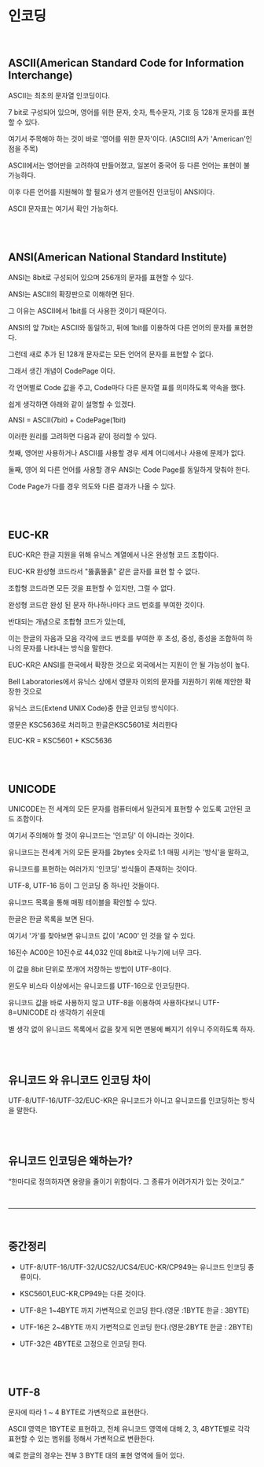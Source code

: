 # 인코딩

<br />

## **ASCII(American Standard Code for Information Interchange)**

ASCII는 최초의 문자열 인코딩이다.

7 bit로 구성되어 있으며, 영어를 위한 문자, 숫자, 특수문자, 기호 등 128개 문자를 표현할 수 있다.

여기서 주목해야 하는 것이 바로 '영어를 위한 문자'이다. (ASCII의 A가 'American'인 점을 주목)

ASCII에서는 영어만을 고려하여 만들어졌고, 일본어 중국어 등 다른 언어는 표현이 불가능하다.

이후 다른 언어를 지원해야 할 필요가 생겨 만들어진 인코딩이 ANSI이다.

ASCII 문자표는 여기서 확인 가능하다.

<br />
<br />

## **ANSI(American National Standard Institute)**

ANSI는 8bit로 구성되어 있으며 256개의 문자를 표현할 수 있다.

ANSI는 ASCII의 확장판으로 이해하면 된다.

그 이유는 ASCII에서 1bit를 더 사용한 것이기 때문이다.

ANSI의 앞 7bit는 ASCII와 동일하고, 뒤에 1bit를 이용하여 다른 언어의 문자를 표현한다.

그런데 새로 추가 된 128개 문자로는 모든 언어의 문자를 표현할 수 없다.

그래서 생긴 개념이 CodePage 이다.

각 언어별로 Code 값을 주고, Code마다 다른 문자열 표를 의미하도록 약속을 했다.

쉽게 생각하면 아래와 같이 설명할 수 있겠다.

ANSI = ASCII(7bit) + CodePage(1bit)

이러한 원리를 고려하면 다음과 같이 정리할 수 있다.

첫째, 영어만 사용하거나 ASCII를 사용할 경우 세계 어디에서나 사용에 문제가 없다.

둘째, 영어 외 다른 언어를 사용할 경우 ANSI는 Code Page를 동일하게 맞춰야 한다.

Code Page가 다를 경우 의도와 다른 결과가 나올 수 있다.

<br />
<br />

## **EUC-KR**

EUC-KR은 한글 지원을 위해 유닉스 계열에서 나온 완성형 코드 조합이다.

EUC-KR 완성형 코드라서 "뚫훍뚤훍" 같은 글자를 표현 할 수 없다.

조합형 코드라면 모든 것을 표현할 수 있지만, 그럴 수 없다.

완성형 코드란 완성 된 문자 하나하나마다 코드 번호를 부여한 것이다.

반대되는 개념으로 조합형 코드가 있는데,

이는 한글의 자음과 모음 각각에 코드 번호를 부여한 후 초성, 중성, 종성을 조합하여 하나의 문자를 나타내는 방식을 말한다.

EUC-KR은 ANSI를 한국에서 확장한 것으로 외국에서는 지원이 안 될 가능성이 높다.

Bell Laboratories에서 유닉스 상에서 영문자 이외의 문자를 지원하기 위해 제안한 확장한 것으로

유닉스 코드(Extend UNIX Code)중 한글 인코딩 방식이다.

영문은 KSC5636로 처리하고 한글은KSC5601로 처리한다

EUC-KR = KSC5601 + KSC5636

<br />
<br />

## **UNICODE**

UNICODE는 전 세계의 모든 문자를 컴퓨터에서 일관되게 표현할 수 있도록 고안된 코드 조합이다.

여기서 주의해야 할 것이 유니코드는 '인코딩' 이 아니라는 것이다.

유니코드는 전세계 거의 모든 문자를 2bytes 숫자로 1:1 매핑 시키는 '방식'을 말하고,

유니코드를 표현하는 여러가지 '인코딩' 방식들이 존재하는 것이다.

UTF-8, UTF-16 등이 그 인코딩 중 하나인 것들이다.

유니코드 목록을 통해 매핑 테이블을 확인할 수 있다.

한글은 한글 목록을 보면 된다.

여기서 '가'를 찾아보면 유니코드 값이 'AC00' 인 것을 알 수 있다.

16진수 AC00은 10진수로 44,032 인데 8bit로 나누기에 너무 크다.

이 값을 8bit 단위로 쪼개어 저장하는 방법이 UTF-8이다.

윈도우 비스타 이상에서는 유니코드를 UTF-16으로 인코딩한다.

유니코드 값을 바로 사용하지 않고 UTF-8을 이용하여 사용하다보니 UTF-8=UNICODE 라 생각하기 쉬운데

별 생각 없이 유니코드 목록에서 값을 찾게 되면 맨붕에 빠지기 쉬우니 주의하도록 하자.

<br />
<br />

## **유니코드 와 유니코드 인코딩 차이**

UTF-8/UTF-16/UTF-32/EUC-KR은 유니코드가 아니고 유니코드를 인코딩하는 방식을 말한다.

<br />
<br />

## **유니코드 인코딩은 왜하는가?**

“한마디로 정의하자면 용량을 줄이기 위함이다. 그 종류가 어려가지가 있는 것이고.”

<br />

---

<br />

## **중간정리**

-   UTF-8/UTF-16/UTF-32/UCS2/UCS4/EUC-KR/CP949는 유니코드 인코딩 종류이다.

-   KSC5601,EUC-KR,CP949는 다른 것이다.

-   UTF-8은 1~4BYTE 까지 가변적으로 인코딩 한다.(영문 :1BYTE 한글 : 3BYTE)

-   UTF-16은 2~4BYTE 까지 가변적으로 인코딩 한다.(영문:2BYTE 한글 : 2BYTE)

-   UTF-32은 4BYTE로 고정으로 인코딩 한다.

<br />
<br />

## **UTF-8**

문자에 따라 1 ~ 4 BYTE로 가변적으로 표현한다.

ASCII 영역은 1BYTE로 표현하고, 전체 유니코드 영역에 대해 2, 3, 4BYTE별로 각각 표현할 수 있는 범위를 정해서 가변적으로 변환한다.

예로 한글의 경우는 전부 3 BYTE 대의 표현 영역에 들어 있다.
